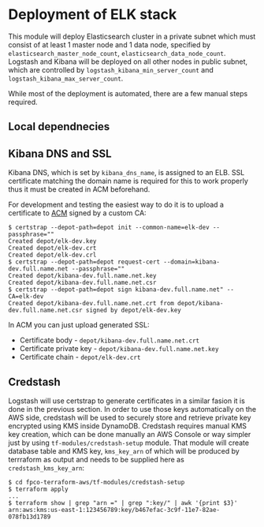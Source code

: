 # Deployment of ELK stack

This module will deploy Elasticsearch cluster in a private subnet which must
consist of at least 1 master node and 1 data node, specified by
`elasticsearch_master_node_count`, `elasticsearch_data_node_count`. Logstash and
Kibana will be deployed on all other nodes in public subnet, which are controlled by
`logstash_kibana_min_server_count` and `logstash_kibana_max_server_count`.

While most of the deployment is automated, there are a few manual steps required.

## Local dependnecies



## Kibana DNS and SSL

Kibana DNS, which is set by `kibana_dns_name`, is assigned to an ELB. SSL
certificate matching the domain name is required for this to work properly thus
it must be created in ACM beforehand.

For development and testing the easiest way to do it is to upload a certificate
to [ACM](https://console.aws.amazon.com/acm/home) signed by a custom CA:

```shell
$ certstrap --depot-path=depot init --common-name=elk-dev --passphrase=""
Created depot/elk-dev.key
Created depot/elk-dev.crt
Created depot/elk-dev.crl
$ certstrap --depot-path=depot request-cert --domain=kibana-dev.full.name.net --passphrase=""
Created depot/kibana-dev.full.name.net.key
Created depot/kibana-dev.full.name.net.csr
$ certstrap --depot-path=depot sign kibana-dev.full.name.net" --CA=elk-dev
Created depot/kibana-dev.full.name.net.crt from depot/kibana-dev.full.name.net.csr signed by depot/elk-dev.key
```

In ACM you can just upload generated SSL:
* Certificate body - `depot/kibana-dev.full.name.net.crt`
* Certificate private key - `depot/kibana-dev.full.name.net.key`
* Certificate chain - `depot/elk-dev.crt`


## Credstash

Logstash will use certstrap to generate certificates in a similar fasion it is
done in the previous section. In order to use those keys automatically on the
AWS side, credstash will be used to securely store and retrieve private key
encrypted using KMS inside DynamoDB. Credstash requires manual KMS key creation,
which can be done manually an AWS Console or way simpler just by using
`tf-modules/credstash-setup` module. That module will create database table and
KMS key, `kms_key_arn` of which will be produced by terrraform as output and
needs to be supplied here as `credstash_kms_key_arn`:

```shell
$ cd fpco-terraform-aws/tf-modules/credstash-setup
$ terraform apply
...
$ terraform show | grep "arn =" | grep ":key/" | awk '{print $3}'
arn:aws:kms:us-east-1:123456789:key/b467efac-3c9f-11e7-82ae-078fb13d1789
```
